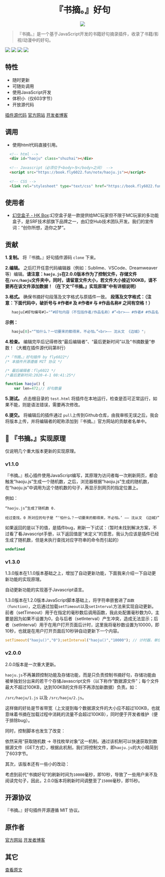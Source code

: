 <h1 align="center">『书摘。』好句</h1>

<center><img src="https://book.fly6022.fun/img/logo.png"></center>

> 『书摘。』是一个基于JavaScript开发的书籍好句摘录插件，收录了书籍/影视/动漫中的好句。

![](https://book.fly6022.fun/img/tags/language-javascript-orange.svg)
![](https://book.fly6022.fun/img/tags/book-excerpts-v1.0.6-brightgreen.svg)
![](https://book.fly6022.fun/img/tags/build-passing-success.svg)
[![](https://book.fly6022.fun/img/tags/licence-MIT-brightgreen.svg)](https://github.com/Book-Excerpts/haoju/blob/master/LICENSE)

## 特性

- 随时更新
- 可随处调用
- 使用JavaScript开发
- 体积小（仅603字节）
- 开放源代码

[插件源代码](https://book.fly6022.fun/note/haoju.js)
[官方网站](https://book.fly6022.fun/)
[开发者博客](https://fly6022.fun/)

## 调用

- 使用html代码直接引用。

```html
  <!-- html -->
  <div id="haoju" class="shuzhai"></div>
                  
  <!-- Javascript（必须位于<body>与</body>之间） -->
  <script src="https://book.fly6022.fun/note/haoju.js"></script>
                  
  <!-- CSS -->
  <link rel="stylesheet" type="text/css" href="https://book.fly6022.fun/note/css/shuzhai.css">
```

## 使用者

- [幻空盒子 - HK Box](http://www.hkbox.club/):幻空盒子是一款提供给MC玩家但不限于MC玩家的多功能盒子，是SRF技术部旗下品牌之一，由幻空Hub技术团队开发。我们的宣传词：“创你所想，造你之梦”。

## 贡献

**1.复制。** 将『书摘。』好句插件源码 ```clone``` 下来。

**2.编辑。** 之后打开任意代码编辑器（例如：Sublime、VSCode、Dreamweaver等）编辑。**请注意：```haoju.js```在2.0.0版本作为了控制文件，存储文件在```/src/haoju```文件夹中，同时，请留意文件大小，若文件大小接近100KB，请不要再在该文件添加数据！（在下文“『书摘。』实现原理”中有详细说明）**

**3.格式。** 确保书摘好句段落及文字格式与原插件一致。
   **段落及文字格式：（注意：下面代码中，破折号与 #作者# 及 #作者# 与 #作品名称# 之间有空格！）**

```javascript
   haoju[#好句编号#]="“#好句内容（不包括作者/作品名称）#”<br>—— #作者# #作品名（注意加书名号）#";
```

**示例：**

```javascript
   haoju[0]="“怕什么？一切要来的都得来，不必怕。”<br>—— 沈从文 《边城》";
```

**4.检查。** 编辑完毕后记得修改“最后编辑者”、“最后更新时间”以及“书摘数量”参数！（大概在插件源代码第8行）

```javascript
/*『书摘。』好句插件 by fly6022*/
/* 本插件开源遵循 MIT 协议 */

/* 最后编辑者：fly6022 */
/*最后更新时间:2020-4-1 08:41:25*/

function haoju() {
    var len=472;// 好句数量
```

**5.测试。** 点击根目录的 ```test.html``` 将插件在本地运行，检查是否可正常运行，如果不能，则是语法错误，需要再次修改。

**6.提交。** 将编辑后的插件通过 ```pull```上传到Github仓库，由我审核无误之后，我会将版本上传，并将编辑者的昵称添加到『书摘。』官方网站的贡献者名单中。

## 🔧 『书摘。』实现原理

仅说明几个重大版本更新的实现原理。

### v1.1.0

  『书摘。』核心插件使用JavaScript编写，其原理为访问者每一次刷新网页，都会触发“haoju.js”生成一个随机数，之后，浏览器根据“haoju.js”生成的随机数，在“haoju.js”中调用为这个随机数的句子，再显示到网页的指定位置上。

例如：

```
“haoju.js”生成了随机数 0.
    
经过查找，0 所对应的句子是 “‘怕什么？一切要来的都得来，不必怕。’ —— 沈从文 《边城》”
```

如果返回的是以下的值，是插件bug，刷新一下试试：（暂时未找到解决方案，不过看了看Javascript手册，以下返回值是“未定义”的意思，我认为应该是插件已经生成了随机数，但是未执行查找对应字符串的命令而引起的）

```javascript
undefined
```
    
### v1.3.0

1.3.0版本在1.1.0版本基础之上，增加了自动更新功能，下面我来介绍一下自动更新功能的实现原理。

自动更新功能的实现基于Javascript语言。

1.3.0版本在1.2.0版本JavaScript脚本基础上，将字符串嵌套进了```函数（function）```，之后通过加载```setTimeout```以及```setInterval```方法来实现自动更新。前者（setTimeout）用于在指定的毫秒数后调用函数，我此处配置毫秒数为0，主要是因为如果不设置为0，会与后者（setInterval）产生冲突，造成无法显示；后者（setInterval）用于在用户打开页面后计时，这里我将毫秒数设置为10000，即10秒，也就是在用户打开页面后10秒钟自动更新下一个内容。

```javascript
setTimeout("haoju()","0");setInterval("haoju()","10000"); // 计时器，单位毫秒
```

### v2.0.0

2.0.0版本是一次重大更新。

```haoju.js```不再兼顾控制功能及存储功能，而是只负责控制书摘好句，存储功能由被单独划分出来的若干个存储Javascript文件（以下称作“数据源文件”；每个文件最大不超过100KB，达到100KB的文件将不再添加新数据）负责。如：

```/src/haoju/1.js``` 以及 ```/src/haoju/2.js```。

这样做的好处是节省带宽（上文提到每个数据源文件的大小应不超过100KB，也就意味着书摘在加载过程中消耗的流量不会超过100KB），同时便于开发者维护（便于排除bug）。

同时，控制脚本也发生了改变：

依然采用“获取随机数 → 寻找枚举对象”这一机制。通过该机制可以快速获取到数据源文件（GET方式），根据此机制，我们将控制文件，即```haoju.js```的大小精简到了603字节。

其次，该版本还有一些小的改动：

考虑到前代“书摘好句”的刷新时间为```10000```毫秒，即10秒，导致了一些用户来不及阅读完句子，因此，2.0.0版本将刷新时间调整至了```15000```毫秒，即15秒。

## 开源协议

『书摘。』好句插件开源遵循 MIT 协议。

## 原作者

[官方网站](https://book.fly6022.fun/)
[开发者博客](https://fly6022.fun/)

## 其它

[查看原文](https://github.com/Book-Excerpts/haoju/blob/master/README.md)